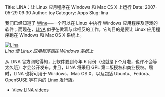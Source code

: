 Title: LINA：让 Linux 应用程序在 Windows 和 Mac OS X 上运行
Date: 2007-05-29 09:30
Author: toy
Category: Apps
Slug: lina

我们已经知道了 [Wine](http://linuxtoy.org/tag/wine)──一个可以在 Linux
中执行 Windows
应用程序及游戏的软件；而现在，[LINA](http://www.openlina.com/)
似乎在做着与此相反的工作，它的目的是要让 Linux 应用程序跑在 Windows 和
Mac OS X 系统上。

[![Lina](http://i.linuxtoy.org/i/2007/05/lina_s.png)](http://i.linuxtoy.org/i/2007/05/lina.png)  
*Lina 使 Linux 应用程序跑在 Windows 系统上*

从 LINA 官方网站得知，此软件要到今年 6
月份（也就是下个月啦，也许不会等太久哦）才会公开发布。并且，LINA 将采用
GPL 第二版授权和商业授权。届时，LINA 也将可用于 Windows、Mac OS
X、以及包括 Ubuntu、Fedora、OpenSUSE 等在内的 Linux 发行版。

- [View LINA videos](http://www.openlina.com/videos.html)
